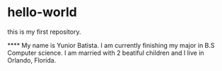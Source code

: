 # hello-world
this is my first repository.


****  My name is Yunior Batista.  I am currently finishing my major in B.S Computer science.  I am married with 2 beatiful children and I live in Orlando, Florida.
